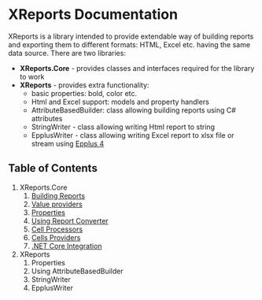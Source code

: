 # XReports Documentation

XReports is a library intended to provide extendable way of building reports and exporting them to different formats: HTML, Excel etc. having the same data source. There are two libraries:
- **XReports.Core** - provides classes and interfaces required for the library to work
- **XReports** - provides extra functionality:
    - basic properties: bold, color etc.
    - Html and Excel support: models and property handlers
    - AttributeBasedBuilder: class allowing building reports using C# attributes
    - StringWriter - class allowing writing Html report to string
    - EpplusWriter - class allowing writing Excel report to xlsx file or stream using [Epplus 4](https://github.com/JanKallman/EPPlus)

## Table of Contents
1. XReports.Core
    1. [Building Reports](core/building-reports.md)
    2. [Value providers](core/value-providers.md)
    3. [Properties](core/properties.md)
    4. [Using Report Converter](core/using-report-converter.md)
    5. [Cell Processors](core/cell-processors.md)
    6. [Cells Providers](core/cells-providers.md)
    7. [.NET Core Integration](core/net-core-integration.md)
2. XReports
    1. Properties
    2. Using AttributeBasedBuilder
    3. StringWriter
    4. EpplusWriter
